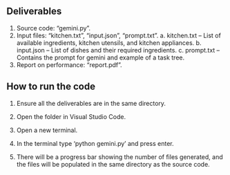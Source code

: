 ## Deliverables 
1. Source code: “gemini.py”. 
2. Input files: “kitchen.txt”, “input.json”, “prompt.txt”. 
a. kitchen.txt – List of available ingredients, kitchen utensils, and kitchen 
appliances. 
b. input.json – List of dishes and their required ingredients. 
c. prompt.txt – Contains the prompt for gemini and example of a task tree. 
3. Report on performance: “report.pdf”. 
## How to run the code 
1. Ensure all the deliverables are in the same directory. 
2. Open the folder in Visual Studio Code. 
3. Open a new terminal. 
 
  
4. In the terminal type ‘python gemini.py’ and press enter. 
5. There will be a progress bar showing the number of files generated, and the files 
will be populated in the same directory as the source code. 
